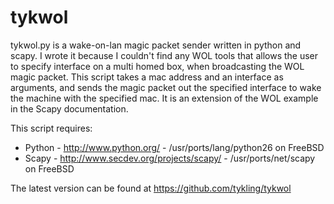 tykwol
======
tykwol.py is a wake-on-lan magic packet sender written in python and scapy. I wrote it
because I couldn't find any WOL tools that allows the user to specify interface
on a multi homed box, when broadcasting the WOL magic packet. This script takes a
mac address and an interface as arguments, and sends the magic packet out the
specified interface to wake the machine with the specified mac. It is an extension
of the WOL example in the Scapy documentation.

This script requires:
- Python - http://www.python.org/ - /usr/ports/lang/python26 on FreeBSD
- Scapy - http://www.secdev.org/projects/scapy/ - /usr/ports/net/scapy on FreeBSD

The latest version can be found at https://github.com/tykling/tykwol
